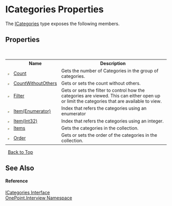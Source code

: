 # ICategories Properties
 

The <a href="T_OnePoint_Interview_ICategories">ICategories</a> type exposes the following members.


## Properties
&nbsp;<table><tr><th></th><th>Name</th><th>Description</th></tr><tr><td>![Public property](media/pubproperty.gif "Public property")</td><td><a href="P_OnePoint_Interview_ICategories_Count">Count</a></td><td>
Gets the number of Categories in the group of categories.</td></tr><tr><td>![Public property](media/pubproperty.gif "Public property")</td><td><a href="P_OnePoint_Interview_ICategories_CountWithoutOthers">CountWithoutOthers</a></td><td>
Gets or sets the count without others.</td></tr><tr><td>![Public property](media/pubproperty.gif "Public property")</td><td><a href="P_OnePoint_Interview_ICategories_Filter">Filter</a></td><td>
Gets or sets the filter to control how the categories are viewed. This can either open up or limit the categories that are available to view.</td></tr><tr><td>![Public property](media/pubproperty.gif "Public property")</td><td><a href="P_OnePoint_Interview_ICategories_Item">Item(Enumerator)</a></td><td>
Index that refers the categories using an enumerator</td></tr><tr><td>![Public property](media/pubproperty.gif "Public property")</td><td><a href="P_OnePoint_Interview_ICategories_Item_1">Item(Int32)</a></td><td>
Index that refers the categories using an integer.</td></tr><tr><td>![Public property](media/pubproperty.gif "Public property")</td><td><a href="P_OnePoint_Interview_ICategories_Items">Items</a></td><td>
Gets the categories in the collection.</td></tr><tr><td>![Public property](media/pubproperty.gif "Public property")</td><td><a href="P_OnePoint_Interview_ICategories_Order">Order</a></td><td>
Gets or sets the order of the categories in the collection.</td></tr></table>&nbsp;
<a href="#icategories-properties">Back to Top</a>

## See Also


#### Reference
<a href="T_OnePoint_Interview_ICategories">ICategories Interface</a><br /><a href="N_OnePoint_Interview">OnePoint.Interview Namespace</a><br />